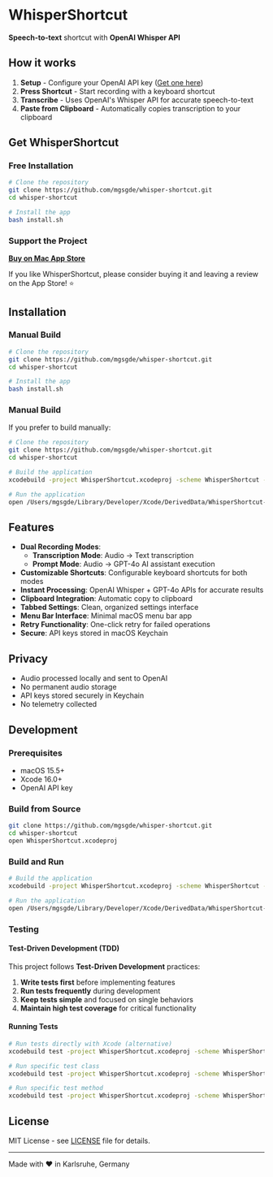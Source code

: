 # WhisperShortcut

**Speech-to-text** shortcut with **OpenAI Whisper API**

## How it works

1. **Setup** - Configure your OpenAI API key ([Get one here](https://platform.openai.com/account/api-keys))
2. **Press Shortcut** - Start recording with a keyboard shortcut
3. **Transcribe** - Uses OpenAI's Whisper API for accurate speech-to-text
4. **Paste from Clipboard** - Automatically copies transcription to your clipboard

## Get WhisperShortcut

### Free Installation

```bash
# Clone the repository
git clone https://github.com/mgsgde/whisper-shortcut.git
cd whisper-shortcut

# Install the app
bash install.sh
```

### Support the Project

**[Buy on Mac App Store](https://apps.apple.com/us/app/whispershortcut/id6749648401)**

If you like WhisperShortcut, please consider buying it and leaving a review on the App Store! ⭐

## Installation

### Manual Build

```bash
# Clone the repository
git clone https://github.com/mgsgde/whisper-shortcut.git
cd whisper-shortcut

# Install the app
bash install.sh
```

### Manual Build

If you prefer to build manually:

```bash
# Clone the repository
git clone https://github.com/mgsgde/whisper-shortcut.git
cd whisper-shortcut

# Build the application
xcodebuild -project WhisperShortcut.xcodeproj -scheme WhisperShortcut -configuration Release build

# Run the application
open /Users/mgsgde/Library/Developer/Xcode/DerivedData/WhisperShortcut-budjpsyyuwuiqxgeultiqzrgjcos/Build/Products/Release/WhisperShortcut.app
```

## Features

- **Dual Recording Modes**:
  - **Transcription Mode**: Audio → Text transcription
  - **Prompt Mode**: Audio → GPT-4o AI assistant execution
- **Customizable Shortcuts**: Configurable keyboard shortcuts for both modes
- **Instant Processing**: OpenAI Whisper + GPT-4o APIs for accurate results
- **Clipboard Integration**: Automatic copy to clipboard
- **Tabbed Settings**: Clean, organized settings interface
- **Menu Bar Interface**: Minimal macOS menu bar app
- **Retry Functionality**: One-click retry for failed operations
- **Secure**: API keys stored in macOS Keychain

## Privacy

- Audio processed locally and sent to OpenAI
- No permanent audio storage
- API keys stored securely in Keychain
- No telemetry collected

## Development

### Prerequisites

- macOS 15.5+
- Xcode 16.0+
- OpenAI API key

### Build from Source

```bash
git clone https://github.com/mgsgde/whisper-shortcut.git
cd whisper-shortcut
open WhisperShortcut.xcodeproj
```

### Build and Run

```bash
# Build the application
xcodebuild -project WhisperShortcut.xcodeproj -scheme WhisperShortcut -configuration Debug build

# Run the application
open /Users/mgsgde/Library/Developer/Xcode/DerivedData/WhisperShortcut-budjpsyyuwuiqxgeultiqzrgjcos/Build/Products/Debug/WhisperShortcut.app
```

### Testing

#### Test-Driven Development (TDD)

This project follows **Test-Driven Development** practices:

1. **Write tests first** before implementing features
2. **Run tests frequently** during development
3. **Keep tests simple** and focused on single behaviors
4. **Maintain high test coverage** for critical functionality

#### Running Tests

```bash
# Run tests directly with Xcode (alternative)
xcodebuild test -project WhisperShortcut.xcodeproj -scheme WhisperShortcut -destination 'platform=macOS'

# Run specific test class
xcodebuild test -project WhisperShortcut.xcodeproj -scheme WhisperShortcut -destination 'platform=macOS' -only-testing:WhisperShortcutTests/TranscriptionServiceTests

# Run specific test method
xcodebuild test -project WhisperShortcut.xcodeproj -scheme WhisperShortcut -destination 'platform=macOS' -only-testing:WhisperShortcutTests/TranscriptionServiceTests/testModelSelection
```

## License

MIT License - see [LICENSE](LICENSE) file for details.

---

Made with ❤️ in Karlsruhe, Germany
